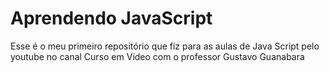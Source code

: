 # Aprendendo JavaScript
 Esse é o meu primeiro repositório 
 que fiz para as aulas de Java Script pelo youtube no canal Curso em Vídeo
 com o professor Gustavo Guanabara